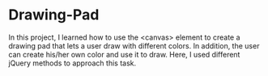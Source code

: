 # Drawing-Pad
In this project, I learned how to use the &lt;canvas> element to create a drawing pad that lets a user draw with different colors. In addition, the user can create his/her own color and use it to draw. Here, I used different jQuery methods to approach this task.
